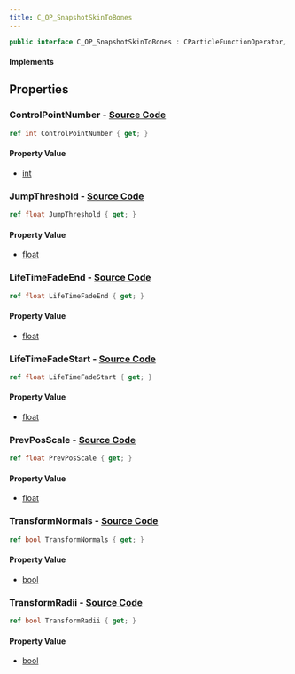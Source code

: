 ```yaml
---
title: C_OP_SnapshotSkinToBones
---
```


```csharp
public interface C_OP_SnapshotSkinToBones : CParticleFunctionOperator, CParticleFunction, ISchemaClass<CParticleFunction>, ISchemaClass<CParticleFunctionOperator>, ISchemaClass<C_OP_SnapshotSkinToBones>, ISchemaField, ISchemaClass, INativeHandle
```

#### Implements

## Properties

### **ControlPointNumber** - [Source Code](https://github.com/swiftly-solution/swiftlys2/blob/main/managed/src/SwiftlyS2.Generated/Schemas/Interfaces/C_OP_SnapshotSkinToBones.cs#L20)

```csharp
ref int ControlPointNumber { get; }
```

#### Property Value

- [int](https://learn.microsoft.com/dotnet/api/system.int32)

### **JumpThreshold** - [Source Code](https://github.com/swiftly-solution/swiftlys2/blob/main/managed/src/SwiftlyS2.Generated/Schemas/Interfaces/C_OP_SnapshotSkinToBones.cs#L26)

```csharp
ref float JumpThreshold { get; }
```

#### Property Value

- [float](https://learn.microsoft.com/dotnet/api/system.single)

### **LifeTimeFadeEnd** - [Source Code](https://github.com/swiftly-solution/swiftlys2/blob/main/managed/src/SwiftlyS2.Generated/Schemas/Interfaces/C_OP_SnapshotSkinToBones.cs#L24)

```csharp
ref float LifeTimeFadeEnd { get; }
```

#### Property Value

- [float](https://learn.microsoft.com/dotnet/api/system.single)

### **LifeTimeFadeStart** - [Source Code](https://github.com/swiftly-solution/swiftlys2/blob/main/managed/src/SwiftlyS2.Generated/Schemas/Interfaces/C_OP_SnapshotSkinToBones.cs#L22)

```csharp
ref float LifeTimeFadeStart { get; }
```

#### Property Value

- [float](https://learn.microsoft.com/dotnet/api/system.single)

### **PrevPosScale** - [Source Code](https://github.com/swiftly-solution/swiftlys2/blob/main/managed/src/SwiftlyS2.Generated/Schemas/Interfaces/C_OP_SnapshotSkinToBones.cs#L28)

```csharp
ref float PrevPosScale { get; }
```

#### Property Value

- [float](https://learn.microsoft.com/dotnet/api/system.single)

### **TransformNormals** - [Source Code](https://github.com/swiftly-solution/swiftlys2/blob/main/managed/src/SwiftlyS2.Generated/Schemas/Interfaces/C_OP_SnapshotSkinToBones.cs#L16)

```csharp
ref bool TransformNormals { get; }
```

#### Property Value

- [bool](https://learn.microsoft.com/dotnet/api/system.boolean)

### **TransformRadii** - [Source Code](https://github.com/swiftly-solution/swiftlys2/blob/main/managed/src/SwiftlyS2.Generated/Schemas/Interfaces/C_OP_SnapshotSkinToBones.cs#L18)

```csharp
ref bool TransformRadii { get; }
```

#### Property Value

- [bool](https://learn.microsoft.com/dotnet/api/system.boolean)

